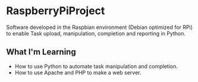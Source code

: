 # RaspberryPiProject
Software developed in the Raspbian environment (Debian optimized for RPi) to enable Task upload, manipulation, completion and reporting in Python. 

## What I'm Learning
- How to use Python to automate task manipulation and completion.
- How to use Apache and PHP to make a web server.
